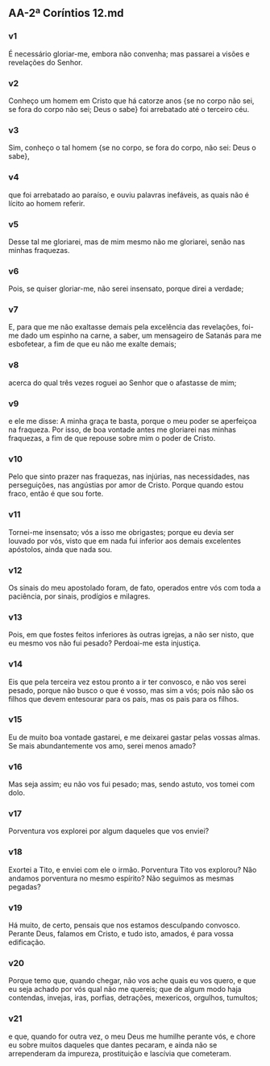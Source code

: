 ## AA-2ª Coríntios 12.md
### v1
 É necessário gloriar-me, embora não convenha; mas passarei a visões e revelações do Senhor.
### v2
 Conheço um homem em Cristo que há catorze anos {se no corpo não sei, se fora do corpo não sei; Deus o sabe} foi arrebatado até o terceiro céu.
### v3
 Sim, conheço o tal homem {se no corpo, se fora do corpo, não sei: Deus o sabe},
### v4
 que foi arrebatado ao paraíso, e ouviu palavras inefáveis, as quais não é lícito ao homem referir.
### v5
 Desse tal me gloriarei, mas de mim mesmo não me gloriarei, senão nas minhas fraquezas.
### v6
 Pois, se quiser gloriar-me, não serei insensato, porque direi a verdade;
### v7
 E, para que me não exaltasse demais pela excelência das revelações, foi-me dado um espinho na carne, a saber, um mensageiro de Satanás para me esbofetear, a fim de que eu não me exalte demais;
### v8
 acerca do qual três vezes roguei ao Senhor que o afastasse de mim;
### v9
 e ele me disse: A minha graça te basta, porque o meu poder se aperfeiçoa na fraqueza. Por isso, de boa vontade antes me gloriarei nas minhas fraquezas, a fim de que repouse sobre mim o poder de Cristo.
### v10
 Pelo que sinto prazer nas fraquezas, nas injúrias, nas necessidades, nas perseguições, nas angústias por amor de Cristo. Porque quando estou fraco, então é que sou forte.
### v11
 Tornei-me insensato; vós a isso me obrigastes; porque eu devia ser louvado por vós, visto que em nada fui inferior aos demais excelentes apóstolos, ainda que nada sou.
### v12
 Os sinais do meu apostolado foram, de fato, operados entre vós com toda a paciência, por sinais, prodígios e milagres.
### v13
 Pois, em que fostes feitos inferiores às outras igrejas, a não ser nisto, que eu mesmo vos não fui pesado? Perdoai-me esta injustiça.
### v14
 Eis que pela terceira vez estou pronto a ir ter convosco, e não vos serei pesado, porque não busco o que é vosso, mas sim a vós; pois não são os filhos que devem entesourar para os pais, mas os pais para os filhos.
### v15
 Eu de muito boa vontade gastarei, e me deixarei gastar pelas vossas almas. Se mais abundantemente vos amo, serei menos amado?
### v16
 Mas seja assim; eu não vos fui pesado; mas, sendo astuto, vos tomei com dolo.
### v17
 Porventura vos explorei por algum daqueles que vos enviei?
### v18
 Exortei a Tito, e enviei com ele o irmão. Porventura Tito vos explorou? Não andamos porventura no mesmo espírito? Não seguimos as mesmas pegadas?
### v19
 Há muito, de certo, pensais que nos estamos desculpando convosco. Perante Deus, falamos em Cristo, e tudo isto, amados, é para vossa edificação.
### v20
 Porque temo que, quando chegar, não vos ache quais eu vos quero, e que eu seja achado por vós qual não me quereis; que de algum modo haja contendas, invejas, iras, porfias, detrações, mexericos, orgulhos, tumultos;
### v21
 e que, quando for outra vez, o meu Deus me humilhe perante vós, e chore eu sobre muitos daqueles que dantes pecaram, e ainda não se arrependeram da impureza, prostituição e lascívia que cometeram.

